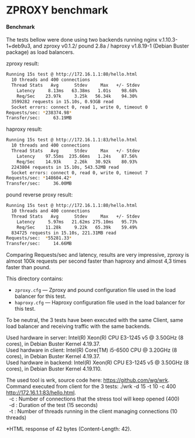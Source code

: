 # ZPROXY benchmark


#### Benchmark

The tests bellow were done using two backends running nginx v.1.10.3-1+deb9u3, and zproxy v0.1.2/ pound 2.8a / haproxy v1.8.19-1 (Debian Buster package) as load balancers.

zproxy result:
```bash
Running 15s test @ http://172.16.1.1:80/hello.html
  10 threads and 400 connections
  Thread Stats   Avg      Stdev     Max   +/- Stdev
    Latency     8.13ms   63.38ms   1.01s    98.68%
    Req/Sec    23.97k     3.25k   56.34k    94.30%
  3599282 requests in 15.10s, 0.93GB read
  Socket errors: connect 0, read 1, write 0, timeout 0
Requests/sec: *238374.98*
Transfer/sec:     63.19MB   
```                                       
haproxy result:
```bash
Running 15s test @ http://172.16.1.1:83/hello.html
  10 threads and 400 connections
  Thread Stats   Avg      Stdev     Max   +/- Stdev
    Latency    97.55ms  235.66ms   1.24s    87.56%
    Req/Sec    14.93k     2.26k   30.92k    80.93%
  2243804 requests in 15.10s, 543.52MB read
  Socket errors: connect 0, read 0, write 0, timeout 7
Requests/sec: *148604.42*
Transfer/sec:     36.00MB
```

pound reverse proxy result:
```bash
Running 15s test @ http://172.16.1.1:80/hello.html
  10 threads and 400 connections
  Thread Stats   Avg      Stdev     Max   +/- Stdev
    Latency     5.97ms   21.62ms 275.10ms   95.73%
    Req/Sec    11.28k     9.22k   65.39k    59.49%
  834725 requests in 15.10s, 221.31MB read
Requests/sec:  *55281.33*
Transfer/sec:     14.66MB
```

Comparing Requests/sec and latency, results are very impressive, zproxy is almost 100k requests per second faster than haproxy and almost 4,3 times faster than pound.

This directory contains:
* `zproxy.cfg` — Zproxy and pound configuration file used in the load balancer for this test.
* `haproxy.cfg` —  Haproxy configuration file used in the load balancer for this test.


To be neutral, the 3 tests have been executed with the same Client, same load balancer and receiving traffic with the same backends.  

Used hardware in server:  Intel(R) Xeon(R) CPU E3-1245 v5 @ 3.50GHz (8 cores), in Debian Buster Kernel 4.19.37.  
Used hardware in client:  Intel(R) Core(TM) i5-6500 CPU @ 3.20GHz (8 cores), in Debian Buster Kernel 4.19.37.  
Used hardware in backend: Intel(R) Xeon(R) CPU E3-1245 v5 @ 3.50GHz (8 cores), in Debian Buster Kernel 4.19.110.  

The used  tool is wrk, source code here: https://github.com/wg/wrk.  
Command executed from client for the 3 tests: ./wrk -d 15 -t 10 -c 400 http://172.16.1.1:83/hello.html.   
&nbsp;  -c : Number of connections that the stress tool will keep opened (400)  
&nbsp;  -d : Duration of the test (15 seconds)  
&nbsp;  -t : Number of threads running in the client managing connections (10 threads)  
  
*HTML response of 42 bytes (Content-Length: 42).  
